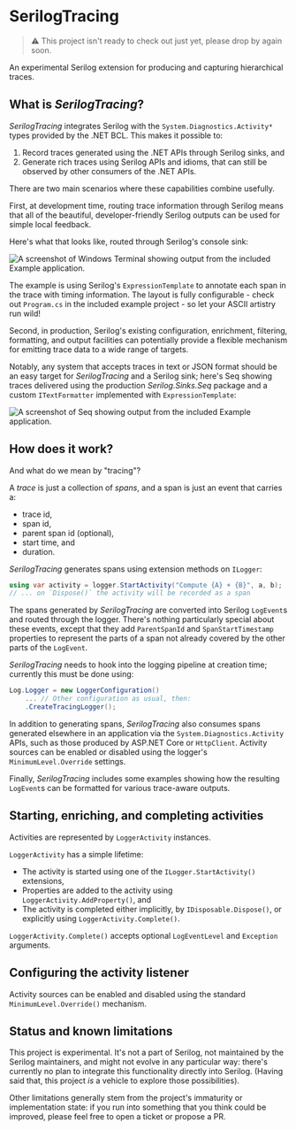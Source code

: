 # SerilogTracing

> ⚠ This project isn't ready to check out just yet, please drop by again soon.

An experimental Serilog extension for producing and capturing hierarchical traces.

## What is _SerilogTracing_?

_SerilogTracing_ integrates Serilog with the `System.Diagnostics.Activity*` types provided by the .NET BCL. This makes
it possible to:

 1. Record traces generated using the .NET APIs through Serilog sinks, and 
 2. Generate rich traces using Serilog APIs and idioms, that can still be observed by other consumers of the .NET APIs.
 
There are two main scenarios where these capabilities combine usefully.

First, at development time, routing trace information through Serilog means that all of the beautiful, developer-friendly
Serilog outputs can be used for simple local feedback.

Here's what that looks like, routed through Serilog's console sink:

![A screenshot of Windows Terminal showing output from the included Example application.](https://raw.githubusercontent.com/nblumhardt/serilog-tracing/dev/assets/console-output.png)

The example is using Serilog's `ExpressionTemplate` to annotate each span in the trace with timing information. The
layout is fully configurable - check out `Program.cs` in the included example project - so let your ASCII artistry run
wild!

Second, in production, Serilog's existing configuration, enrichment, filtering, formatting, and output facilities
can potentially provide a flexible mechanism for emitting trace data to a wide range of targets.

Notably, any system that accepts traces in text or JSON format should be an easy target for _SerilogTracing_ and a
Serilog sink; here's Seq showing traces delivered using the production _Serilog.Sinks.Seq_ package and a custom
`ITextFormatter` implemented with `ExpressionTemplate`:

![A screenshot of Seq showing output from the included Example application.](https://raw.githubusercontent.com/nblumhardt/serilog-tracing/dev/assets/seq-output.png)

## How does it work?

And what do we mean by "tracing"?

A _trace_ is just a collection of _spans_, and a span is just an event that carries a:

 * trace id,
 * span id,
 * parent span id (optional),
 * start time, and
 * duration.

_SerilogTracing_ generates spans using extension methods on `ILogger`:

```csharp
using var activity = logger.StartActivity("Compute {A} + {B}", a, b);
// ... on `Dispose()` the activity will be recorded as a span
```

The spans generated by _SerilogTracing_ are converted into Serilog `LogEvent`s and routed through the logger. There's
nothing particularly special about these events, except that they add `ParentSpanId` and `SpanStartTimestamp`
properties to represent the parts of a span not already covered by the other parts of the `LogEvent`.

_SerilogTracing_ needs to hook into the logging pipeline at creation time; currently this must be done using:

```csharp
Log.Logger = new LoggerConfiguration()
    ... // Other configuration as usual, then:
    .CreateTracingLogger();
```

In addition to generating spans, _SerilogTracing_ also consumes spans generated elsewhere in an application via the
`System.Diagnostics.Activity` APIs, such as those produced by ASP.NET Core or `HttpClient`. Activity sources can be
enabled or disabled using the logger's `MinimumLevel.Override` settings.

Finally, _SerilogTracing_ includes some examples showing how the resulting `LogEvent`s can be formatted for various
trace-aware outputs.

## Starting, enriching, and completing activities

Activities are represented by `LoggerActivity` instances.

`LoggerActivity` has a simple lifetime:

 * The activity is started using one of the `ILogger.StartActivity()` extensions,
 * Properties are added to the activity using `LoggerActivity.AddProperty()`, and
 * The activity is completed either implicitly, by `IDisposable.Dispose()`, or explicitly using `LoggerActivity.Complete()`.

`LoggerActivity.Complete()` accepts optional `LogEventLevel` and `Exception` arguments.

## Configuring the activity listener

Activity sources can be enabled and disabled using the standard `MinimumLevel.Override()` mechanism.

## Status and known limitations

This project is experimental. It's not a part of Serilog, not maintained by the Serilog maintainers, and might not
evolve in any particular way: there's currently no plan to integrate this functionality directly into Serilog. (Having
said that, this project _is_ a vehicle to explore those possibilities).

Other limitations generally stem from the project's immaturity or implementation state: if you run into something that
you think could be improved, please feel free to open a ticket or propose a PR.
